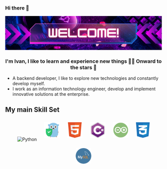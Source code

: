 ### Hi there 👋
<img src="https://github.com/Cimer17/Cimer17/blob/main/baner.png" alt="banner that says Sarah hart Landolt - software developer, artist, designer">

### <div align="center">I'm Ivan, I like to learn and experience new things 👨‍💻 Onward to the stars 🚀</div>  

- A backend developer, I like to explore new technologies and constantly develop myself.
- I work as an information technology engineer, develop and implement innovative solutions at the enterprise.


## My main Skill Set
<p align="center">
<img style="margin: 10px" src="https://profilinator.rishav.dev/skills-assets/python-original.svg" alt="Python" height="50" />  
<img style="margin: 10px" src="https://github.com/Cimer17/Cimer17/blob/main/src/assertgo_512.png" alt="golang" height="50" />  
<img style="margin: 10px" src="https://github.com/Cimer17/Cimer17/blob/main/src/1200px-HTML5_Badge.svg.png" alt="html" height="50" />  
<img style="margin: 10px" src="https://github.com/Cimer17/Cimer17/blob/main/src/Logo-csharp.webp" alt="shsarp" height="50" />  
<img style="margin: 10px" src="https://github.com/Cimer17/Cimer17/blob/main/src/arduino_103028.png" alt="arduino" height="50" />  
<img style="margin: 10px" src="https://github.com/Cimer17/Cimer17/blob/main/src/css.svg" alt="css" height="50" />  
<img style="margin: 10px" src="https://github.com/Cimer17/Cimer17/blob/main/src/mysqllogo.png" alt="mysql" height="50" />  
</p>
